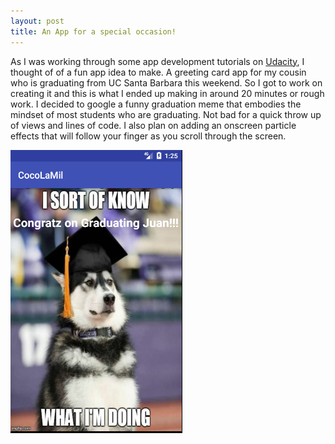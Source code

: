 ```yaml
---
layout: post
title: An App for a special occasion!
---
```


As I was working through some app development tutorials on [Udacity](www.udacity.com), I thought of of a fun app idea to make. A greeting card app for my cousin who is graduating from UC Santa Barbara this weekend. So I got to work on creating it and this is what I ended up making in around 20 minutes or rough work. I decided to google a funny graduation meme that embodies the mindset of most students who are graduating. Not bad for a quick throw up of views and lines of code. I also plan on adding an onscreen particle effects that will follow your finger as you scroll through the screen. 


![Image of App](/images/myapp.png)